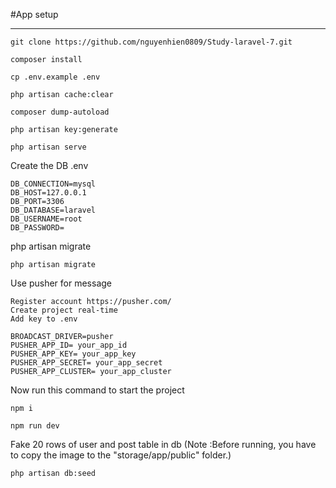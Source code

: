 #App setup
****
`````
git clone https://github.com/nguyenhien0809/Study-laravel-7.git

composer install

cp .env.example .env

php artisan cache:clear

composer dump-autoload

php artisan key:generate

php artisan serve
`````
Create the DB .env
````
DB_CONNECTION=mysql
DB_HOST=127.0.0.1
DB_PORT=3306
DB_DATABASE=laravel
DB_USERNAME=root
DB_PASSWORD=
````
php artisan migrate
````
php artisan migrate
````
Use pusher for message
````
Register account https://pusher.com/
Create project real-time
Add key to .env

BROADCAST_DRIVER=pusher
PUSHER_APP_ID= your_app_id
PUSHER_APP_KEY= your_app_key
PUSHER_APP_SECRET= your_app_secret
PUSHER_APP_CLUSTER= your_app_cluster
````
Now run this command to start the project
````
npm i

npm run dev
````
Fake 20 rows of user and post table in db
(Note :Before running, you have to copy the image to the "storage/app/public" folder.)
````
php artisan db:seed
````
